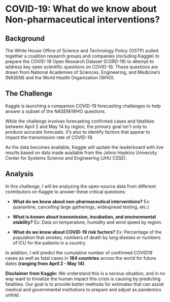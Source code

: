 # COVID-19: What do we know about Non-pharmaceutical interventions?

## Background
The White House Office of Science and Technology Policy (OSTP) pulled together a coalition research groups and companies (including Kaggle) to prepare the COVID-19 Open Research Dataset (CORD-19) to attempt to address key open scientific questions on COVID-19. Those questions are drawn from National Academies of Sciences, Engineering, and Medicine’s (NASEM) and the World Health Organization (WHO).

## The Challenge
Kaggle is launching a companion COVID-19 forecasting challenges to help answer a subset of the NASEM/WHO questions. 

While the challenge involves forecasting confirmed cases and fatalities between April 2 and May 14 by region, the primary goal isn't only to produce accurate forecasts. It’s also to identify factors that appear to impact the transmission rate of COVID-19.

As the data becomes available, Kaggle will update the leaderboard with live results based on data made available from the Johns Hopkins University Center for Systems Science and Engineering (JHU CSSE).

## Analysis
In this challenge, I will be analyzing the open-source data from different contributors on Kaggle to answer these critical questions:

- **What do we know about non-pharmaceutical interventions?** Ex: quarantine, cancelling large gatherings, widespread testing, etc.)

- **What is known about transmission, incubation, and environmental stability?** Ex: Data on temperature, humidity and wind speed by region.

- **What do we know about COVID-19 risk factors?** Ex: Percentage of the population that smokes, numbers of death by lung diseses or numbers of ICU for the patients in a country.

In addition, I will predict the cumulative number of confirmed COVID19 cases as well as fatal cases in **184 countries** across the world for future dates **(ranging from April 2 - May 14)**.

**Disclaimer from Kaggle:** We understand this is a serious situation, and in no way want to trivialize the human impact this crisis is causing by predicting fatalities. Our goal is to provide better methods for estimates that can assist medical and governmental institutions to prepare and adjust as pandemics unfold.
